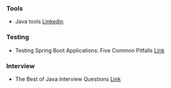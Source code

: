 
### Tools
- Java tools [Linkedin](https://www.linkedin.com/feed/update/urn:li:activity:7057258544634474496/)

### Testing

- Testing Spring Boot Applications: Five Common Pitfalls [Link](https://rieckpil.de/common-pitfalls-when-testing-spring-boot-applications/)


### Interview

- The Best of Java Interview Questions [Link](https://dzone.com/articles/interview-question-cluster)
